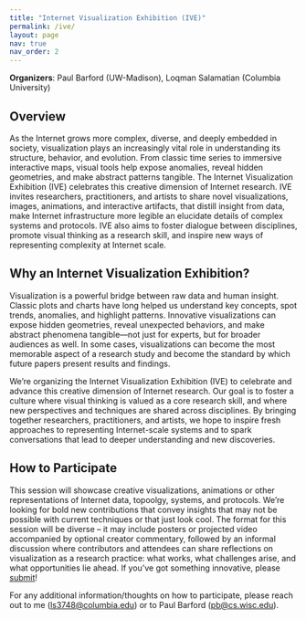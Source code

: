 ```yaml
---
title: "Internet Visualization Exhibition (IVE)"
permalink: /ive/
layout: page
nav: true
nav_order: 2
---
```

**Organizers**: Paul Barford (UW-Madison), Loqman Salamatian (Columbia University)

## Overview

As the Internet grows more complex, diverse, and deeply embedded in society, visualization plays an increasingly vital role in understanding its structure, behavior, and evolution. From classic time series to immersive interactive maps, visual tools help expose anomalies, reveal hidden geometries, and make abstract patterns tangible. The Internet Visualization Exhibition (IVE) celebrates this creative dimension of Internet research. IVE invites researchers, practitioners, and artists to share novel visualizations, images, animations, and interactive artifacts, that distill insight from data, make Internet infrastructure more legible an elucidate details of complex systems and protocols. IVE also aims to foster dialogue between disciplines, promote visual thinking as a research skill, and inspire new ways of representing complexity at Internet scale.

## Why an Internet Visualization Exhibition?

Visualization is a powerful bridge between raw data and human insight. Classic plots and charts have long helped us understand key concepts, spot trends, anomalies, and highlight patterns.  Innovative visualizations can expose hidden geometries, reveal unexpected behaviors, and make abstract phenomena tangible—not just for experts, but for broader audiences as well.  In some cases, visualizations can become the most memorable aspect of a research study and become the standard by which future papers present results and findings.

We’re organizing the Internet Visualization Exhibition (IVE) to celebrate and advance this creative dimension of Internet research. Our goal is to foster a culture where visual thinking is valued as a core research skill, and where new perspectives and techniques are shared across disciplines. By bringing together researchers, practitioners, and artists, we hope to inspire fresh approaches to representing Internet-scale systems and to spark conversations that lead to deeper understanding and new discoveries.

## How to Participate

This session will showcase creative visualizations, animations or other representations of Internet data, topoolgy, systems, and protocols.  We’re looking for bold new contributions that convey insights that may not be possible with current techniques or that just look cool.  The format for this session will be diverse – it may include posters or projected video accompanied by optional creator commentary, followed by an informal discussion where contributors and attendees can share reflections on visualization as a research practice: what works, what challenges arise, and what opportunities lie ahead.  If you’ve got something innovative, please [submit](https://docs.google.com/forms/d/1NAuqwefNez5JSXsE-9NhGJqalm4_J-p3SamjFZjPA2I/edit)!

For any additional information/thoughts on how to participate, please reach out to me (ls3748@columbia.edu) or to Paul Barford (pb@cs.wisc.edu). 
